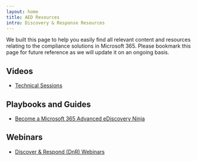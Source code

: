 ```yaml
---
layout: home
title: AED Resources
intro: Discovery & Response Resources
---
```


We built this page to help you easily find all relevant content and resources relating to the compliance solutions in Microsoft 365. Please bookmark this page for future reference as we will update it on an ongoing basis.

## Videos
* [Technical Sessions](http://aka.ms/videohub/DiscoverandRespond)

## Playbooks and Guides
* [Become a Microsoft 365 Advanced eDiscovery Ninja](https://aka.ms/ediscoveryninja)

## Webinars
* [Discover & Respond (DnR) Webinars](../../webinars#discovery--response)

